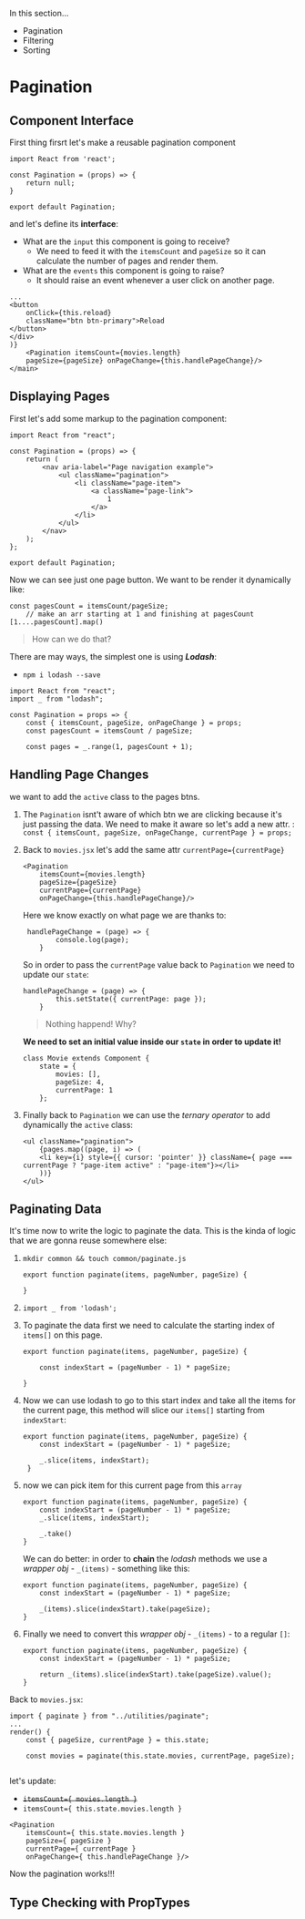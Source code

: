 In this section...

- Pagination
- Filtering
- Sorting

# Pagination

## Component Interface

First thing firsrt let's make a reusable pagination component

```
import React from 'react';

const Pagination = (props) => {
    return null;
}
 
export default Pagination;
```

and let's define its **interface**:

- What are the `input` this component is going to receive?
	- 	We need to feed it with the `itemsCount` and `pageSize` so it can calculate the number of pages and render them.	
- What are the `events` this component is going to raise?
	- It should raise an event whenever a user click on another page.

```
...
<button
	onClick={this.reload}
	className="btn btn-primary">Reload
</button>
</div>
)}
	<Pagination itemsCount={movies.length} 
	pageSize={pageSize} onPageChange={this.handlePageChange}/> 
</main>

```

## Displaying Pages

First let's add some markup to the pagination component:

```
import React from "react";

const Pagination = (props) => {
    return (
        <nav aria-label="Page navigation example">
            <ul className="pagination">
                <li className="page-item">
                    <a className="page-link">
                        1
                    </a>
                </li>
            </ul>
        </nav>
    );
};

export default Pagination;
```

Now we can see just one page button. We want to be render it dynamically like:

```
const pagesCount = itemsCount/pageSize;
    // make an arr starting at 1 and finishing at pagesCount [1....pagesCount].map()
```

> How can we do that?

There are may ways, the simplest one is using **_Lodash_**:

- `npm i lodash --save`

```
import React from "react";
import _ from "lodash";

const Pagination = props => {
    const { itemsCount, pageSize, onPageChange } = props;
    const pagesCount = itemsCount / pageSize;
    
    const pages = _.range(1, pagesCount + 1);
```

## Handling Page Changes

we want to add the `active` class to the pages btns.

1. The `Pagination` isnt't aware of which btn we are clicking because it's just passing the data. We need to make it aware so let's add a new attr. : `const { itemsCount, pageSize, onPageChange, currentPage } = props;`

2. Back to `movies.jsx` let's add the same attr `currentPage={currentPage} `

	```
	<Pagination 
	    itemsCount={movies.length} 
	    pageSize={pageSize} 
	    currentPage={currentPage} 
	    onPageChange={this.handlePageChange}/> 
	```
	
	Here we know exactly on what page we are thanks to:
	
	```
	 handlePageChange = (page) => {
	        console.log(page); 
	    }
	```
	
	So in order to pass the `currentPage` value back to `Pagination` we need to update our `state`:
	
	```
	handlePageChange = (page) => {
	        this.setState({ currentPage: page }); 
	    }
	```
	
	> Nothing happend! Why?
	
	**We need to set an initial value inside our `state` in order to update it!**
	
	```
	class Movie extends Component {
	    state = {
	        movies: [],
	        pageSize: 4,
	        currentPage: 1
	    };
	```

3. Finally back to `Pagination` we can use the *ternary operator* to add dynamically the `active` class:

	```
	<ul className="pagination">
		{pages.map((page, i) => (
		<li key={i} style={{ cursor: 'pointer' }} className={ page === currentPage ? "page-item active" : "page-item"}></li>
		))}
	</ul>
	```


## Paginating Data

It's time now to write the logic to paginate the data. This is the kinda of logic that we are gonna reuse somewhere else:

1. `mkdir common && touch common/paginate.js`

	```
	export function paginate(items, pageNumber, pageSize) {
	
	}
	```
2. `import _ from 'lodash';`
3. To paginate the data first we need to calculate the starting index of `items[]` on this page.

	```
	export function paginate(items, pageNumber, pageSize) {
	 
	    const indexStart = (pageNumber - 1) * pageSize;
	
	}
	```
4. Now we can use lodash to go to this start index and take all the items for the current page, this method will slice our `items[]` starting from  `indexStart`:


	```
	export function paginate(items, pageNumber, pageSize) {
	    const indexStart = (pageNumber - 1) * pageSize;
	    
	    _.slice(items, indexStart);     
	 }
	```
5. now we can pick item for this current page from this `array`

	```
	export function paginate(items, pageNumber, pageSize) {
	    const indexStart = (pageNumber - 1) * pageSize;
	    _.slice(items, indexStart);   
	      
	    _.take()
	}
	```
	
	We can do better: in order to **chain** the *lodash* methods we use a *wrapper obj* - `_(items)` - something like this:
	
	```
	export function paginate(items, pageNumber, pageSize) {
	    const indexStart = (pageNumber - 1) * pageSize;
	    
	    _(items).slice(indexStart).take(pageSize);
	}
	```

6. Finally we need to convert this *wrapper obj* - `_(items)` - to a regular `[]`:

	```
	export function paginate(items, pageNumber, pageSize) {
	    const indexStart = (pageNumber - 1) * pageSize;
	    
	    return _(items).slice(indexStart).take(pageSize).value();
	}
	```

Back to `movies.jsx`:

```
import { paginate } from "../utilities/paginate";
...
render() {
    const { pageSize, currentPage } = this.state;
    
    const movies = paginate(this.state.movies, currentPage, pageSize);
    

```


let's update:

- <s>`itemsCount={ movies.length }`</s>
- `itemsCount={ this.state.movies.length }`  

```
<Pagination 
    itemsCount={ this.state.movies.length } 
    pageSize={ pageSize } 
    currentPage={ currentPage } 
    onPageChange={ this.handlePageChange }/> 
```

Now the pagination works!!!


## Type Checking with PropTypes


